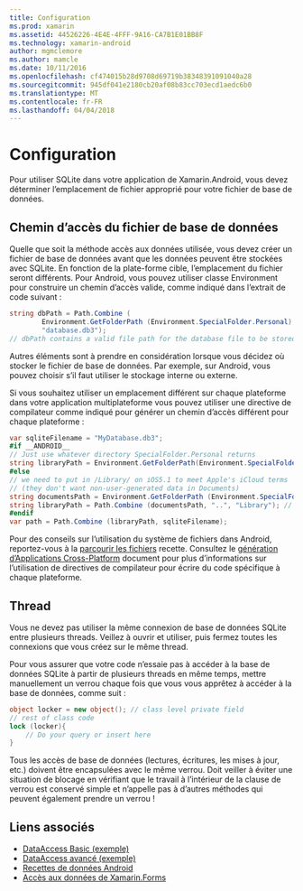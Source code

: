 ```yaml
---
title: Configuration
ms.prod: xamarin
ms.assetid: 44526226-4E4E-4FFF-9A16-CA7B1E01BB8F
ms.technology: xamarin-android
author: mgmclemore
ms.author: mamcle
ms.date: 10/11/2016
ms.openlocfilehash: cf474015b28d9708d69719b38348391091040a28
ms.sourcegitcommit: 945df041e2180cb20af08b83cc703ecd1aedc6b0
ms.translationtype: MT
ms.contentlocale: fr-FR
ms.lasthandoff: 04/04/2018
---
```

# <a name="configuration"></a>Configuration

Pour utiliser SQLite dans votre application de Xamarin.Android, vous devez déterminer l’emplacement de fichier approprié pour votre fichier de base de données.

## <a name="database-file-path"></a>Chemin d’accès du fichier de base de données

Quelle que soit la méthode accès aux données utilisée, vous devez créer un fichier de base de données avant que les données peuvent être stockées avec SQLite. En fonction de la plate-forme cible, l’emplacement du fichier seront différents. Pour Android, vous pouvez utiliser classe Environment pour construire un chemin d’accès valide, comme indiqué dans l’extrait de code suivant :

```csharp
string dbPath = Path.Combine (
        Environment.GetFolderPath (Environment.SpecialFolder.Personal),
        "database.db3");
// dbPath contains a valid file path for the database file to be stored
```

Autres éléments sont à prendre en considération lorsque vous décidez où stocker le fichier de base de données. Par exemple, sur Android, vous pouvez choisir s’il faut utiliser le stockage interne ou externe.

Si vous souhaitez utiliser un emplacement différent sur chaque plateforme dans votre application multiplateforme vous pouvez utiliser une directive de compilateur comme indiqué pour générer un chemin d’accès différent pour chaque plateforme :

```csharp
var sqliteFilename = "MyDatabase.db3";
#if __ANDROID__
// Just use whatever directory SpecialFolder.Personal returns
string libraryPath = Environment.GetFolderPath(Environment.SpecialFolder.Personal); ;
#else
// we need to put in /Library/ on iOS5.1 to meet Apple's iCloud terms
// (they don't want non-user-generated data in Documents)
string documentsPath = Environment.GetFolderPath (Environment.SpecialFolder.Personal); // Documents folder
string libraryPath = Path.Combine (documentsPath, "..", "Library"); // Library folder instead
#endif
var path = Path.Combine (libraryPath, sqliteFilename);
```

Pour des conseils sur l’utilisation du système de fichiers dans Android, reportez-vous à la [parcourir les fichiers](https://developer.xamarin.com/recipes/android/data/Files/Browse_Files) recette. Consultez le [génération d’Applications Cross-Platform](~/cross-platform/app-fundamentals/building-cross-platform-applications/index.md) document pour plus d’informations sur l’utilisation de directives de compilateur pour écrire du code spécifique à chaque plateforme.

## <a name="threading"></a>Thread

Vous ne devez pas utiliser la même connexion de base de données SQLite entre plusieurs threads. Veillez à ouvrir et utiliser, puis fermez toutes les connexions que vous créez sur le même thread.

Pour vous assurer que votre code n’essaie pas à accéder à la base de données SQLite à partir de plusieurs threads en même temps, mettre manuellement un verrou chaque fois que vous vous apprêtez à accéder à la base de données, comme suit :

```csharp
object locker = new object(); // class level private field
// rest of class code
lock (locker){
    // Do your query or insert here
}
```

Tous les accès de base de données (lectures, écritures, les mises à jour, etc.) doivent être encapsulées avec le même verrou. Doit veiller à éviter une situation de blocage en vérifiant que le travail à l’intérieur de la clause de verrou est conservé simple et n’appelle pas à d’autres méthodes qui peuvent également prendre un verrou !


## <a name="related-links"></a>Liens associés

- [DataAccess Basic (exemple)](https://github.com/xamarin/mobile-samples/tree/master/DataAccess/Basic)
- [DataAccess avancé (exemple)](https://github.com/xamarin/mobile-samples/tree/master/DataAccess/Advanced)
- [Recettes de données Android](https://developer.xamarin.com/recipes/android/data/)
- [Accès aux données de Xamarin.Forms](~/xamarin-forms/app-fundamentals/databases.md)
